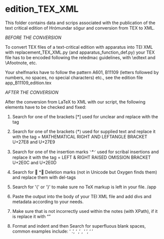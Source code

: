 # edition_TEX_XML

This folder contains data and scrips associated with the publication of the text critical edition of Hrómundar sögur and conversion from TEX to XML.

*BEFORE THE CONVERSION*

To convert TEX files of a text-critical edition with apparatus into TEI XML with replacement_TEX_XML.py (and apparatus_function_def.py) your TEX file has to be encoded following the reledmac guidelines, with \edtext and \Afootnote, etc. 

Your shelfmarks have to follow the pattern A601, B11109 (letters followed by numbers, no spaces, no special characters) etc., see the edition file  app_B11109_edition.tex 


*AFTER THE CONVERSION*

After the conversion from LaTeX to XML with our script, the following elements have to be checked and fixed:

1. Search for one of the brackets [*] used for unclear and replace with the <unclear></unclear> tag

2. Search for one of the brackets ⟨*⟩ used for supplied text and replace it with the <supplied></supplied> tag = MATHEMATICAL RIGHT AND LEFTANGLE BRACKET U+27E8 and U+27E9 

3. Search for one of the insertion marks  ⸌*⸍ used for scribal insertions  and replace it with the <add></add> tag = LEFT & RIGHT RAISED OMISSION BRACKET U+2E0C and U+2E0D

4. Search for  * Deletion marks (not in Unicode but Oxygen finds them) and replace them with del-tags <del></del>

5. Search for '{' or '}' to make sure no TeX markup is left in your file. /app

6. Paste the output into the body of your TEI XML file and add divs and metadata according to your needs.

7. Make sure that <ex> is not incorrectly used within the notes (with XPath), if it is replace it with <q>

8. Format and indent and then Search for superfluous blank spaces, common examples include: ‘</app> .’, ‘</app> ,’ , ‘ </lem>’, ‘ </rdg>’

